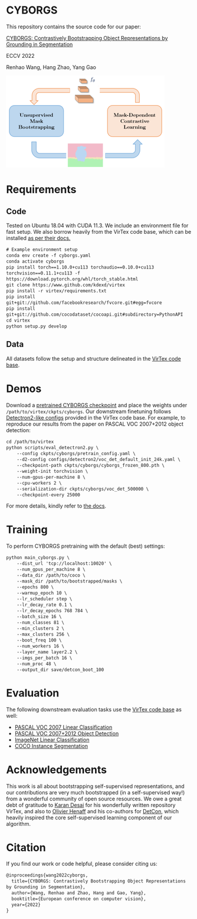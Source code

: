 # CYBORGS

This repository contains the source code for our paper:

[CYBORGS: Contrastively Bootstrapping Object Representations by Grounding in Segmentation](https://arxiv.org/abs/2203.09343)

ECCV 2022

Renhao Wang, Hang Zhao, Yang Gao

<img src="CYBORGS.png" width="430" height="250" />

# Requirements

## Code

Tested on Ubuntu 18.04 with CUDA 11.3. We include an environment file for fast setup. We also borrow heavily from the VirTex code base, which can be installed [as per their docs.](https://kdexd.xyz/virtex/virtex/usage/setup_dependencies.html)

```
# Example environment setup
conda env create -f cyborgs.yaml
conda activate cyborgs
pip install torch==1.10.0+cu113 torchaudio==0.10.0+cu113 torchvision==0.11.1+cu113 -f https://download.pytorch.org/whl/torch_stable.html
git clone https://www.github.com/kdexd/virtex
pip install -r virtex/requirements.txt
pip install git+git://github.com/facebookresearch/fvcore.git#egg=fvcore
pip install git+git://github.com/cocodataset/cocoapi.git#subdirectory=PythonAPI
cd virtex
python setup.py develop
```

## Data

All datasets follow the setup and structure delineated in the [VirTex code base](https://kdexd.xyz/virtex/virtex/usage/setup_dependencies.html#setup-datasets).


# Demos

Download a [pretrained CYBORGS checkpoint](https://www.dropbox.com/s/semga9bzqe9zol8/cyborgs_frozen_800.pth?dl=0) and place the weights under `/path/to/virtex/ckpts/cyborgs`. Our downstream finetuning follows [Detectron2-like configs](https://github.com/kdexd/virtex/tree/master/configs) provided in the VirTex code base. For example, to reproduce our results from the paper on PASCAL VOC 2007+2012 object detection:

```
cd /path/to/virtex
python scripts/eval_detectron2.py \
    --config ckpts/cyborgs/pretrain_config.yaml \
    --d2-config configs/detectron2/voc_det_default_init_24k.yaml \
    --checkpoint-path ckpts/cyborgs/cyborgs_frozen_800.pth \
    --weight-init torchvision \
    --num-gpus-per-machine 8 \
    --cpu-workers 2 \
    --serialization-dir ckpts/cyborgs/voc_det_500000 \
    --checkpoint-every 25000
```

For more details, kindly refer to [the docs](https://kdexd.xyz/virtex/virtex/usage/downstream.html).



# Training

To perform CYBORGS pretraining with the default (best) settings:

```
python main_cyborgs.py \
    --dist_url 'tcp://localhost:10020' \
    --num_gpus_per_machine 8 \
    --data_dir /path/to/coco \
    --mask_dir /path/to/bootstrapped/masks \
    --epochs 800 \
    --warmup_epoch 10 \
    --lr_scheduler step \
    --lr_decay_rate 0.1 \
    --lr_decay_epochs 768 784 \
    --batch_size 16 \
    --num_classes 81 \
    --min_clusters 2 \
    --max_clusters 256 \
    --boot_freq 100 \
    --num_workers 16 \
    --layer_name layer2.2 \
    --imgs_per_batch 16 \
    --num_proc 48 \
    --output_dir save/detcon_boot_100
```


# Evaluation


The following downstream evaluation tasks use the [VirTex code base](https://kdexd.xyz/virtex/virtex/usage/downstream.html) as well:

- [PASCAL VOC 2007 Linear Classification](https://kdexd.xyz/virtex/virtex/usage/downstream.html#pascal-voc-2007-linear-classification)
- [PASCAL VOC 2007+2012 Object Detection](https://kdexd.xyz/virtex/virtex/usage/downstream.html#object-detection-on-pascal-voc-2007-12)
- [ImageNet Linear Classification](https://kdexd.xyz/virtex/virtex/usage/downstream.html#imagenet-linear-classification)
- [COCO Instance Segmentation](https://kdexd.xyz/virtex/virtex/usage/downstream.html#instance-segmentation-and-object-detection-on-coco)


# Acknowledgements

This work is all about bootstrapping self-supervised representations, and our contributions are very much bootstrapped (in a self-supervised way!) from a wonderful community of open source resources. We owe a great debt of gratitude to [Karan Desai](http://kdexd.xyz/) for his wonderfully written repository VirTex, and also to [Olivier Henaff](https://www.olivierhenaff.com/) and his co-authors for [DetCon](https://github.com/deepmind/detcon), which heavily inspired the core self-supervised learning component of our algorithm.


# Citation

If you find our work or code helpful, please consider citing us:

```
@inproceedings{wang2022cyborgs,
  title={CYBORGS: Contrastively Bootstrapping Object Representations by Grounding in Segmentation},
  author={Wang, Renhao and Zhao, Hang and Gao, Yang},
  booktitle={European conference on computer vision},
  year={2022}
}
```

